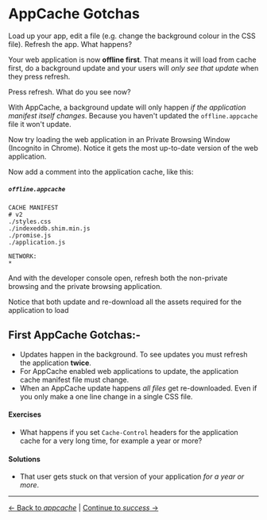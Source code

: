 # AppCache Gotchas

Load up your app, edit a file (e.g. change the background colour in the CSS file).  Refresh the app.  What happens?

Your web application is now **offline first**.  That means it will load from cache first, do a background update and your users will *only see that update* when they press refresh.

Press refresh.  What do you see now?

With AppCache, a background update will only happen *if the application manifest itself changes*.  Because you haven't updated the `offline.appcache` file it won't update.

Now try loading the web application in an Private Browsing Window (Incognito in Chrome).  Notice it gets the most up-to-date version of the web application.

Now add a comment into the application cache, like this:

##### `offline.appcache`

```
CACHE MANIFEST
# v2
./styles.css
./indexeddb.shim.min.js
./promise.js
./application.js

NETWORK:
*
```

And with the developer console open, refresh both the non-private browsing and the private browsing application.

Notice that both update and re-download all the assets required for the application to load

## First AppCache Gotchas:-

- Updates happen in the background.  To see updates you must refresh the application **twice**.
- For AppCache enabled web applications to update, the application cache manifest file must change.
- When an AppCache update happens *all files* get re-downloaded.  Even if you only make a one line change in a single CSS file.

#### Exercises

- What happens if you set `Cache-Control` headers for the application cache for a very long time, for example a year or more?

#### Solutions

- That user gets stuck on that version of your application *for a year or more*.

---

[← Back to *appcache*](../09-appcache) | [Continue to *success* →](../10-success)
